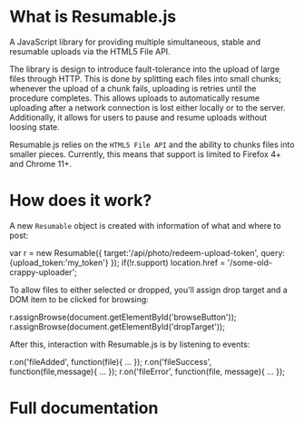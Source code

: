 # What is Resumable.js

A JavaScript library for providing multiple simultaneous, stable and resumable uploads via the HTML5 File API. 

The library is design to introduce fault-tolerance into the upload of large files through HTTP. This is done by splitting each files into small chunks; whenever the upload of a chunk fails, uploading is retries until the procedure completes. This allows uploads to automatically resume uploading after a network connection is lost either locally or to the server. Additionally, it allows for users to pause and resume uploads without loosing state. 

Resumable.js relies on the `HTML5 File API` and the ability to chunks files into smaller pieces. Currently, this means that support is limited to Firefox 4+ and Chrome 11+.

# How does it work?

A new `Resumable` object is created with information of what and where to post:

  var r = new Resumable({
    target:'/api/photo/redeem-upload-token', 
    query:{upload_token:'my_token'}
  });
  if(!r.support) location.href = '/some-old-crappy-uploader';
  

To allow files to either selected or dropped, you'll assign drop target and a DOM item to be clicked for browsing:

  r.assignBrowse(document.getElementById('browseButton'));
  r.assignBrowse(document.getElementById('dropTarget'));

After this, interaction with Resumable.js is by listening to events:

  r.on('fileAdded', function(file){
      ...
    });
  r.on('fileSuccess', function(file,message){
      ...
    });
  r.on('fileError', function(file, message){
      ...
    });


# Full documentation
